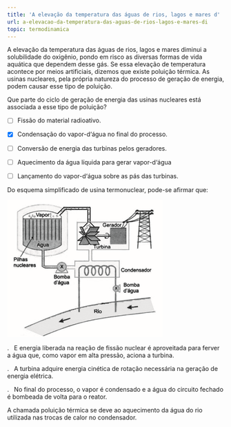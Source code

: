 ```yaml
---
title: 'A elevação da temperatura das águas de rios, lagos e mares d'
url: a-elevacao-da-temperatura-das-aguas-de-rios-lagos-e-mares-di
topic: termodinamica
---
```



A elevação da temperatura das águas de rios, lagos e mares diminui a solubilidade do oxigênio, pondo em risco as diversas formas de vida aquática que dependem desse gás. Se essa elevação de temperatura acontece por meios artificiais, dizemos que existe poluição térmica. As usinas nucleares, pela própria natureza do processo de geração de energia, podem causar esse tipo de poluição.

Que parte do ciclo de geração de energia das usinas nucleares está associada a esse tipo de poluição?



- [ ] Fissão do material radioativo.
- [x] Condensação do vapor-d‘água no final do processo.
- [ ] Conversão de energia das turbinas pelos geradores.
- [ ] Aquecimento da água líquida para gerar vapor-d‘água
- [ ] Lançamento do vapor-d‘água sobre as pás das turbinas.


Do esquema simplificado de usina termonuclear, pode-se afirmar que:

![](439ba35b-34b4-7782-b116-b1e4bf3548b0.png)

.   E energia liberada na reação de fissão nuclear é aproveitada para ferver a água que, como vapor em alta pressão, aciona a turbina.

.   A turbina adquire energia cinética de rotação necessária na geração de energia elétrica.

.   No final do processo, o vapor é condensado e a água do circuito fechado é bombeada de volta para o reator.

A chamada poluição térmica se deve ao aquecimento da água do rio utilizada nas trocas de calor no condensador.
